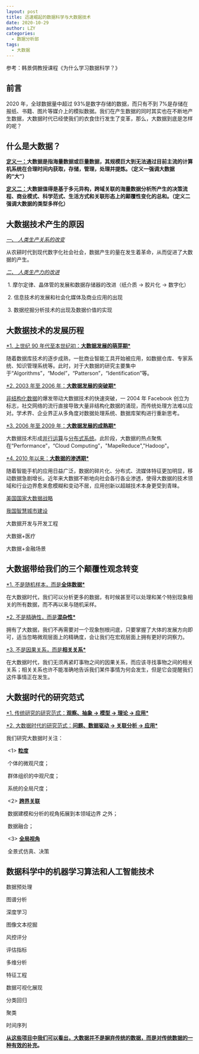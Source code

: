 ```yaml
---
layout: post
title: 迅速崛起的数据科学与大数据技术
date: 2020-10-29
author: LZY
categories:
  - 数据分析部
tags:
  - 大数据
---
```


参考：韩景倜教授课程《为什么学习数据科学？》

## 前言

2020 年，全球数据量中超过 93%是数字存储的数据，而只有不到 7%是存储在报纸、书籍、图片等媒介上的模拟数据。我们在产生数据的同时其实也在不断地产生数据，大数据时代已经使我们的衣食住行发生了变革，那么，大数据到底是怎样的呢？

## 什么是大数据？

**<u>定义一：</u>**大数据是指海量数据或巨量数据，其规模巨大到无法通过目前主流的计算机系统在合理时间内获取，存储，管理，处理并提炼。**（定义一强调大数据的“大”）**

**<u>定义二：</u>**大数据值得是基于多元异构，跨域关联的海量数据分析所产生的决策流程、商业模式、科学范式、生活方式和关联形态上的颠覆性变化的总和。**（定义二强调大数据的类型多样化）**

## 大数据技术产生的原因

<u>_一、 人类生产关系的改变_</u>

从农耕时代到现代数字化社会社会，数据产生的量在发生着革命，从而促进了大数据的产生。

_<u>二、 人类生产力的改进</u>_

​ 1. 摩尔定律、晶体管的发展和数据存储器的改进（纸介质 → 胶片化 → 数字化）

​ 2. 信息技术的发展和社会化媒体及商业应用的出现

​ 3. 数据挖掘分析技术的出现及数据价值的实现

## 大数据技术的发展历程

<u>\*1. 上世纪 90 年代至本世纪初：**大数据发展的萌芽期\***</u>

随着数据库技术的逐步成熟，一批商业智能工具开始被应用，如数据仓库、专家系统、知识管理系统等。此时，对于大数据的研究主要集中于“Algorithms”，“Model”，“Patterson”，“Identification”等。

<u>\*2. 2003 年至 2006 年：**大数据发展的突破期\***</u>

[非结构化数据](https://baike.baidu.com/item/非结构化数据/309808?fr=aladdin)的爆发带动大数据技术的快速突破，一 2004 年 Facebook 创立为标志，社交网络的流行直接导致大量非结构化数据的涌现，而传统处理方法难以应对。学术界、企业界正从多角度对数据处理系统、数据库架构进行重新思考。

<u>\*3. 2006 年至 2009 年：**大数据发展的成熟期\***</u>

大数据技术形成[并行运算](https://baike.baidu.com/item/并行计算/113443?fr=aladdin)与[分布式系统](https://baike.baidu.com/item/分布式系统/4905336?fr=aladdin)。此阶段，大数据的热点聚焦在“Performance”，“Cloud Computing”，"MapeReduce","Hadoop"。

<u>\*4. 2010 年以来：**大数据的渗透期\***</u>

随着智能手机的应用日益广泛，数据的碎片化、分布式、流媒体特征更加明显，移动数据急剧增长。近年来大数据不断地向社会各行各业渗透，使得大数据的技术领域和行业边界愈来愈模糊和变动不居，应用创新以超越技术本身更受到青睐。

[美国国家大数据战略](http://www.360doc.com/content/15/0901/15/18133132_496258149.shtml)

[我国智慧城市建设](https://baike.baidu.com/item/智慧城市/9334841?fr=aladdin)

大数据开发与开发工程

大数据+医疗

大数据+金融场景

## 大数据带给我们的三个颠覆性观念转变

<u>\*1. 不是随机样本，而是**全体数据\***</u>

在大数据时代，我们可以分析更多的数据，有时候甚至可以处理和某个特别现象相关的所有数据，而不再以来与随机采样。

<u>\*2. 不是精确性，而是**混杂性\***</u>

拥有了大数据，我们不再需要对一个现象刨根问底，只要掌握了大体的发展方向即可，适当忽略微观层面上的精确度，会让我们在宏观层面上拥有更好的洞察力。

<u>\*3. 不是因果关系，而是**相关关系\***</u>

在大数据时代，我们无须再紧盯事物之间的因果关系，而应该寻找事物之间的相关关系；相关关系也许不能准确地告诉我们某件事情为何会发生，但是它会提醒我们这件事情正在发生。

## 大数据时代的研究范式

<u>\*1. 传统研究的研究范式：**观察、抽象 → 模型 → 理论 → 应用\***</u>

<u>\*2. 大数据时代的研究范式：**问题、数据驱动 → 关联分析 → 应用\***</u>

我们研究大数据时关注：

​ <1> **<u>粒度</u>**

​ 个体的微观尺度；

​ 群体组织的中观尺度；

​ 系统的全局尺度；

​ <2> <u>**跨界关联**</u>

​ 数据建模和分析的视角拓展到本领域边界 之外；

​ 数据融合；

​ <3> <u>**全局视角**</u>

​ 全景式仿真、决策

## 数据科学中的机器学习算法和人工智能技术

数据预处理

图谱分析

深度学习

图像文本挖掘

风控评分

评估指标

多维分析

特征工程

数据可视化展现

分类回归

聚类

时间序列

**<u>从这些项目中我们可以看出，大数据并不是摒弃传统的数据，而是对传统数据的一种有效的补充</u>。**

​
